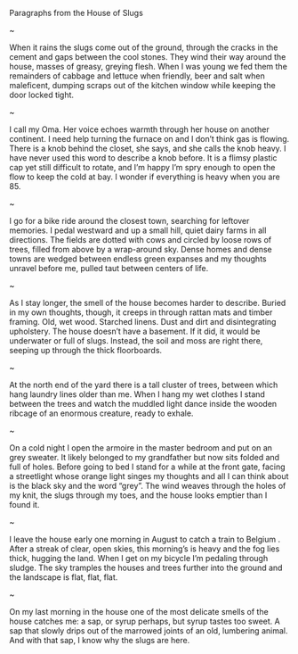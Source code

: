 Paragraphs from the House of Slugs

~

When it rains the slugs come out of the ground, through the cracks in the cement and gaps between the cool stones. They wind their way around the house, masses of greasy, greying flesh. When I was young we fed them the remainders of cabbage and lettuce when friendly, beer and salt when maleficent, dumping scraps out of the kitchen window while keeping the door locked tight.

~

I call my Oma. Her voice echoes warmth through her house on another continent. I need help turning the furnace on and I don’t think gas is flowing. There is a knob behind the closet, she says, and she calls the knob heavy. I have never used this word to describe a knob before. It is a flimsy plastic cap yet still difficult to rotate, and I’m happy I’m spry enough to open the flow to keep the cold at bay. I wonder if everything is heavy when you are 85.

~

I go for a bike ride around the closest town, searching for leftover memories. I pedal westward and up a small hill, quiet dairy farms in all directions. The fields are dotted with cows and circled by loose rows of trees, filled from above by a wrap-around sky. Dense homes and dense towns are wedged between endless green expanses and my thoughts unravel before me, pulled taut between centers of life. 

~

As I stay longer, the smell of the house becomes harder to describe. Buried in my own thoughts, though, it creeps in through rattan mats and timber framing. Old, wet wood. Starched linens. Dust and dirt and disintegrating upholstery. The house doesn’t have a basement. If it did, it would be underwater or full of slugs. Instead, the soil and moss are right there, seeping up through the thick floorboards. 

~

At the north end of the yard there is a tall cluster of trees, between which hang laundry lines older than me. When I hang my wet clothes I stand between the trees and watch the muddled light dance inside the wooden ribcage of an enormous creature, ready to exhale. 

~

On a cold night I open the armoire in the master bedroom and put on an grey sweater. It likely belonged to my grandfather but now sits folded and full of holes. Before going to bed I stand for a while at the front gate, facing a streetlight whose orange light singes my thoughts and all I can think about is the black sky and the word “grey”. The wind weaves through the holes of my knit, the slugs through my toes, and the house looks emptier than I found it. 

~

I leave the house early one morning in August to catch a train to Belgium . After a streak of clear, open skies, this morning’s is heavy and the fog lies thick, hugging the land. When I get on my bicycle I’m pedaling through sludge. The sky tramples the houses and trees further into the ground and the landscape is flat, flat, flat. 

~

On my last morning in the house one of the most delicate smells of the house catches me: a sap, or syrup perhaps, but syrup tastes too sweet. A sap that slowly drips out of the marrowed joints of an old, lumbering animal. And with that sap, I know why the slugs are here. 
